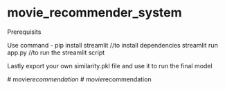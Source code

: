 # movie_recommender_system

Prerequisits

Use command -
pip install streamlit  //to install dependencies
streamlit run app.py //to run the streamlit script

Lastly export your own similarity.pkl file and use it to run the final model



#   m o v i e _ r e c o m m e n d a t i o n  
 #   m o v i e _ r e c o m m e n d a t i o n  
 